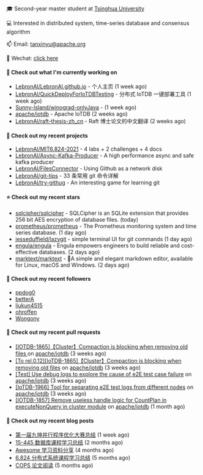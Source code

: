 🎓 Second-year master student at [Tsinghua University](https://www.tsinghua.edu.cn/)

💻 Interested in distributed system, time-series database and consensus algorithm

📫 Email: tanxinyu@apache.org

💬 Wechat: [click here](https://github.com/LebronAl/LebronAl/issues/1)

#### 👷 Check out what I'm currently working on

- [LebronAl/LebronAl.github.io](https://github.com/LebronAl/LebronAl.github.io) - 个人主页 (1 week ago)
- [LebronAl/QuickDeployForIoTDBTesting](https://github.com/LebronAl/QuickDeployForIoTDBTesting) - 分布式 IoTDB 一键部署工具 (1 week ago)
- [Sunny-Island/winograd-onlyJava](https://github.com/Sunny-Island/winograd-onlyJava) -  (1 week ago)
- [apache/iotdb](https://github.com/apache/iotdb) - Apache IoTDB (2 weeks ago)
- [LebronAl/raft-thesis-zh_cn](https://github.com/LebronAl/raft-thesis-zh_cn) - Raft 博士论文的中文翻译 (2 weeks ago)

#### 🌱 Check out my recent projects

- [LebronAl/MIT6.824-2021](https://github.com/LebronAl/MIT6.824-2021) - 4 labs &#43; 2 challenges &#43; 4 docs
- [LebronAl/Async-Kafka-Producer](https://github.com/LebronAl/Async-Kafka-Producer) - A high performance async and safe kafka producer
- [LebronAl/FilesConnector](https://github.com/LebronAl/FilesConnector) - Using Github as a network disk
- [LebronAl/git-tips](https://github.com/LebronAl/git-tips) - 33 条常用 git 命令详解
- [LebronAl/try-githug](https://github.com/LebronAl/try-githug) - An interesting game for learning git

#### ⭐ Check out my recent stars

- [sqlcipher/sqlcipher](https://github.com/sqlcipher/sqlcipher) - SQLCipher is an SQLite extension that provides 256 bit AES encryption of database files. (today)
- [prometheus/prometheus](https://github.com/prometheus/prometheus) - The Prometheus monitoring system and time series database. (1 day ago)
- [jesseduffield/lazygit](https://github.com/jesseduffield/lazygit) - simple terminal UI for git commands (1 day ago)
- [engula/engula](https://github.com/engula/engula) - Engula empowers engineers to build reliable and cost-effective databases. (2 days ago)
- [marktext/marktext](https://github.com/marktext/marktext) - 📝A simple and elegant markdown editor, available for Linux, macOS and Windows. (2 days ago)

#### 👯 Check out my recent followers

- [ppdog0](https://github.com/ppdog0)
- [betterA](https://github.com/betterA)
- [liukun4515](https://github.com/liukun4515)
- [ohroffen](https://github.com/ohroffen)
- [Wongony](https://github.com/Wongony)

#### 🔨 Check out my recent pull requests

- [[IOTDB-1865]【Cluster】Compaction is blocking when removing old files ](https://github.com/apache/iotdb/pull/4365) on [apache/iotdb](https://github.com/apache/iotdb) (3 weeks ago)
- [[To rel.0.12][IoTDB-1865]【Cluster】Compaction is blocking when removing old files](https://github.com/apache/iotdb/pull/4363) on [apache/iotdb](https://github.com/apache/iotdb) (3 weeks ago)
- [[Test] Use debug logs to explore the cause of e2E test case failure](https://github.com/apache/iotdb/pull/4342) on [apache/iotdb](https://github.com/apache/iotdb) (3 weeks ago)
- [[IoTDB-1966] Tool for separating e2E test logs from different nodes](https://github.com/apache/iotdb/pull/4341) on [apache/iotdb](https://github.com/apache/iotdb) (3 weeks ago)
- [[IOTDB-1857] Remove useless handle logic for CountPlan in executeNonQuery in cluster module](https://github.com/apache/iotdb/pull/4174) on [apache/iotdb](https://github.com/apache/iotdb) (1 month ago)

#### 📜 Check out my recent blog posts

- [第一届九坤并行程序优化大赛总结](https://tanxinyu.work/jiu-kun-parallel-program-optimization-contest/) (1 week ago)
- [15-445 数据库课程学习总结](https://tanxinyu.work/15-445/) (2 months ago)
- [Awesome 学习资料分享](https://tanxinyu.work/awesome-blog/) (4 months ago)
- [6.824 分布式系统课程学习总结](https://tanxinyu.work/6-824/) (5 months ago)
- [COPS 论文阅读](https://tanxinyu.work/cops-thesis/) (5 months ago)
